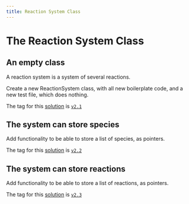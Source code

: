 ```yaml
---
title: Reaction System Class
---
```


The Reaction System Class
=========================

An empty class
--------------

A reaction system is a system of several reactions.

Create a new ReactionSystem class, with all new boilerplate code, and a new test file, which does nothing.

The tag for this [solution](https://github.com/UCL/rsd-cppcourse-example/compare/v2.0...v2.1) is [`v2.1`](https://github.com/UCL/rsd-cppcourse-example/blob/v2.1/reactor/src/ReactionSystem.h)

The system can store species
----------------------------

Add functionality to be able to store a list of species, as pointers.

The tag for this [solution](https://github.com/UCL/rsd-cppcourse-example/compare/v2.1...v2.2) is [`v2.2`](https://github.com/UCL/rsd-cppcourse-example/blob/v2.2/reactor/src/ReactionSystem.h)

The system can store reactions
------------------------------

Add functionality to be able to store a list of reactions, as pointers.

The tag for this [solution](https://github.com/UCL/rsd-cppcourse-example/compare/v2.2...v2.3) is [`v2.3`](https://github.com/UCL/rsd-cppcourse-example/blob/v2.3/reactor/src/ReactionSystem.h)

